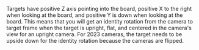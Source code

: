 Targets have positive Z axis pointing into the board, positive X to the right when looking at the board,
and positive Y is down when looking at the board.
This means that you will get an identity rotation from the camera to target
frame when the target is upright, flat, and centered in the camera's view for an upright camera.
For 2023 cameras, the target needs to be upside down for the identity rotation because the cameras are flipped.

